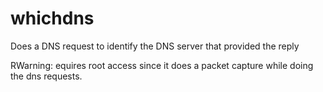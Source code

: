 # whichdns
Does a DNS request to identify the DNS server that provided the reply

RWarning: equires root access since it does a packet capture while doing the dns requests.
